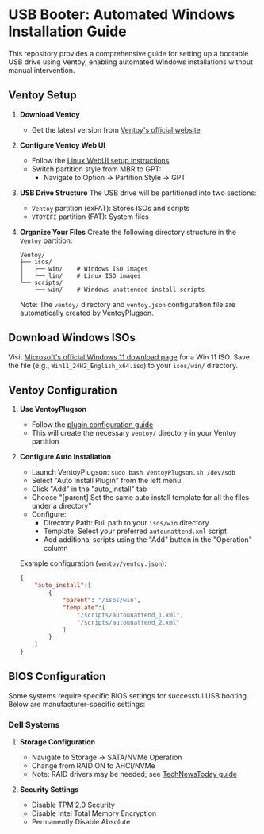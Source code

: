 # USB Booter: Automated Windows Installation Guide

This repository provides a comprehensive guide for setting up a bootable USB drive using Ventoy, enabling automated Windows installations without manual intervention.

## Ventoy Setup

1. **Download Ventoy**
   - Get the latest version from [Ventoy's official website](https://www.ventoy.net/en/index.html)

2. **Configure Ventoy Web UI**
   - Follow the [Linux WebUI setup instructions](https://www.ventoy.net/en/doc_linux_webui.html)
   - Switch partition style from MBR to GPT:
     - Navigate to Option -> Partition Style -> GPT

3. **USB Drive Structure**
   The USB drive will be partitioned into two sections:
   - `Ventoy` partition (exFAT): Stores ISOs and scripts
   - `VTOYEFI` partition (FAT): System files

4. **Organize Your Files**
   Create the following directory structure in the `Ventoy` partition:
   ```
   Ventoy/
   ├── isos/
   │   ├── win/    # Windows ISO images
   │   └── lin/    # Linux ISO images
   └── scripts/
       └── win/    # Windows unattended install scripts
   ```

   Note: The `ventoy/` directory and `ventoy.json` configuration file are automatically created by VentoyPlugson.

## Download Windows ISOs

Visit [Microsoft's official Windows 11 download page](https://www.microsoft.com/en-us/software-download/windows11) for a Win 11 ISO.  Save the file (e.g., `Win11_24H2_English_x64.iso`) to your `isos/win/` directory.

## Ventoy Configuration

1. **Use VentoyPlugson**
   - Follow the [plugin configuration guide](https://www.ventoy.net/en/plugin_plugson.html)
   - This will create the necessary `ventoy/` directory in your Ventoy partition

2. **Configure Auto Installation**
   - Launch VentoyPlugson: `sudo bash VentoyPlugson.sh /dev/sdb`
   - Select "Auto Install Plugin" from the left menu
   - Click "Add" in the "auto_install" tab
   - Choose "[parent] Set the same auto install template for all the files under a directory"
   - Configure:
     - Directory Path: Full path to your `isos/win` directory
     - Template: Select your preferred `autounattend.xml` script
     - Add additional scripts using the "Add" button in the "Operation" column

   Example configuration (`ventoy/ventoy.json`):
   ```json
   {
       "auto_install":[
           {
               "parent": "/isos/win",
               "template":[
                   "/scripts/autounattend_1.xml",
                   "/scripts/autounattend_2.xml"
               ]
           }
       ]
   }
   ```

## BIOS Configuration

Some systems require specific BIOS settings for successful USB booting. Below are manufacturer-specific settings:

### Dell Systems

1. **Storage Configuration**
   - Navigate to Storage -> SATA/NVMe Operation
   - Change from RAID ON to AHCI/NVMe
   - Note: RAID drivers may be needed; see [TechNewsToday guide](https://www.technewstoday.com/raid-drivers/)

2. **Security Settings**
   - Disable TPM 2.0 Security
   - Disable Intel Total Memory Encryption
   - Permanently Disable Absolute 